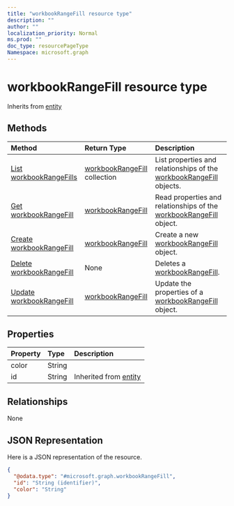 ```yaml
---
title: "workbookRangeFill resource type"
description: ""
author: ""
localization_priority: Normal
ms.prod: ""
doc_type: resourcePageType
Namespace: microsoft.graph
---
```



# workbookRangeFill resource type




Inherits from [entity](../resources/entity.md)

## Methods
|Method|Return Type|Description|
|:---|:---|:---|
|[List workbookRangeFills](../api/workbookrangefill-list.md)|[workbookRangeFill](../resources/workbookRangeFill.md) collection|List properties and relationships of the [workbookRangeFill](../resources/workbookrangefill.md) objects.|
|[Get workbookRangeFill](../api/workbookrangefill-get.md)|[workbookRangeFill](../resources/workbookRangeFill.md)|Read properties and relationships of the [workbookRangeFill](../resources/workbookrangefill.md) object.|
|[Create workbookRangeFill](../api/workbookrangefill-create.md)|[workbookRangeFill](../resources/workbookRangeFill.md)|Create a new [workbookRangeFill](../resources/workbookrangefill.md) object.|
|[Delete workbookRangeFill](../api/workbookrangefill-delete.md)|None|Deletes a [workbookRangeFill](../resources/workbookrangefill.md).|
|[Update workbookRangeFill](../api/workbookrangefill-update.md)|[workbookRangeFill](../resources/workbookRangeFill.md)|Update the properties of a [workbookRangeFill](../resources/workbookrangefill.md) object.|

## Properties
|Property|Type|Description|
|:---|:---|:---|
|color|String||
|id|String| Inherited from [entity](../resources/entity.md)|

## Relationships
None

## JSON Representation
Here is a JSON representation of the resource.
<!-- {
  "blockType": "resource",
  "keyProperty": "id",
  "@odata.type": "microsoft.graph.workbookRangeFill",
  "baseType": "microsoft.graph.entity",
  "openType": false
}
-->
``` json
{
  "@odata.type": "#microsoft.graph.workbookRangeFill",
  "id": "String (identifier)",
  "color": "String"
}
```

